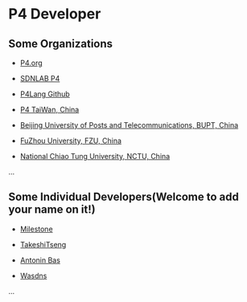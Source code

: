 # P4 Developer

## Some Organizations

- [P4.org](p4.org)

- [SDNLAB P4](http://www.sdnlab.com/tag/p4/)

- [P4Lang Github](https://github.com/p4lang)

- [P4 TaiWan, China](https://p4tw.org)

- [Beijing University of Posts and Telecommunications, BUPT, China](http://www.bupt.edu.cn/)

- [FuZhou University, FZU, China](http://www.fzu.edu.cn/)

- [National Chiao Tung University, NCTU, China](http://www.nctu.edu.tw/)

...

## Some Individual Developers(Welcome to add your name on it!)

- [Milestone](http://www.muzixing.com/)

- [TakeshiTseng](https://github.com/TakeshiTseng)

- [Antonin Bas](https://github.com/antoninbas)

- [Wasdns](https://github.com/Wasdns)

...
